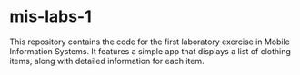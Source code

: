 ﻿# mis-labs-1
This repository contains the code for the first laboratory exercise in Mobile Information Systems. It features a simple app that displays a list of clothing items, along with detailed information for each item.


